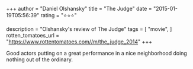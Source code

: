 +++
author = "Daniel Olshansky"
title = "The Judge"
date = "2015-01-19T05:56:39"
rating = "⭐⭐⭐"

description = "Olshansky's review of The Judge"
tags = [
    "movie",
]
rotten_tomatoes_url = "https://www.rottentomatoes.com//m/the_judge_2014"
+++

Good actors putting on a great performance in a nice neighborhood doing nothing out of the ordinary.
